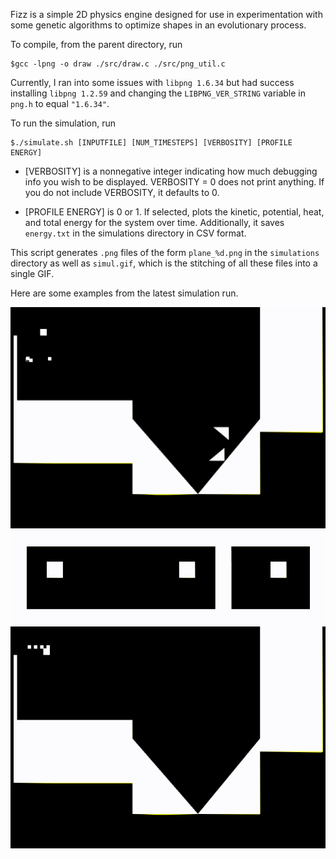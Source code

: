 Fizz is a simple 2D physics engine designed for use in experimentation with some genetic algorithms to optimize shapes in an evolutionary process.

To compile, from the parent directory, run

    $gcc -lpng -o draw ./src/draw.c ./src/png_util.c

Currently, I ran into some issues with `libpng 1.6.34` but had success installing `libpng 1.2.59` and changing the `LIBPNG_VER_STRING` variable in `png.h` to equal `"1.6.34"`.

To run the simulation, run

    $./simulate.sh [INPUTFILE] [NUM_TIMESTEPS] [VERBOSITY] [PROFILE ENERGY]


* [VERBOSITY] is a nonnegative integer indicating how much debugging info you wish to be displayed.  VERBOSITY = 0 does not print anything.  If you do not include VERBOSITY, it defaults to 0.

* [PROFILE ENERGY] is 0 or 1.  If selected, plots the kinetic, potential, heat, and total energy for the system over time.  Additionally, it saves `energy.txt` in the simulations directory in CSV format.  

This script generates `.png` files of the form `plane_%d.png` in the `simulations` directory as well as `simul.gif`, which is the stitching of all these files into a single GIF.

Here are some examples from the latest simulation run.

![Example 1](./simulations/simul.gif)
![Example 2](./simulations/simul2.gif)
![Example 3](./simulations/simul3.gif)

